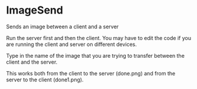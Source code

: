 # ImageSend
Sends an image between a client and a server

Run the server first and then the client. You may have to edit the code if you are running the client and server on different devices. 

Type in the name of the image that you are trying to transfer between the client and the server.

This works both from the client to the server (done.png) and from the server to the client (done1.png).
